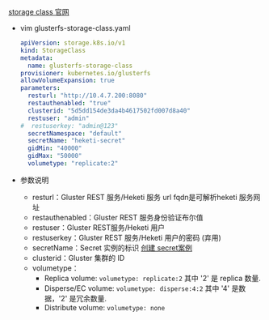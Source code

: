 [storage class 官网](https://v1-18.docs.kubernetes.io/zh/docs/concepts/storage/storage-classes/#glusterfs)
- vim glusterfs-storage-class.yaml
    ``` yaml
    apiVersion: storage.k8s.io/v1
    kind: StorageClass
    metadata:
      name: glusterfs-storage-class
    provisioner: kubernetes.io/glusterfs
    allowVolumeExpansion: true
    parameters:
      resturl: "http://10.4.7.200:8080"
      restauthenabled: "true"
      clusterid: "5d5dd154de3da4b4617502fd007d8a40"
      restuser: "admin"
    #  restuserkey: "admin@123"
      secretNamespace: "default"
      secretName: "heketi-secret"
      gidMin: "40000"
      gidMax: "50000"
      volumetype: "replicate:2"
    ```
    
- 参数说明
  - resturl：Gluster REST 服务/Heketi 服务 url  fqdn是可解析heketi 服务网址
  - restauthenabled：Gluster REST 服务身份验证布尔值
  - restuser：Gluster REST服务/Heketi 用户
  - restuserkey：Gluster REST 服务/Heketi 用户的密码 (弃用)
  - secretName：Secret 实例的标识 [创建 secret案例](https://github.com/kubernetes/examples/blob/master/staging/persistent-volume-provisioning/glusterfs/glusterfs-secret.yaml)
  - clusterid：Gluster 集群的 ID
  - volumetype：
    - Replica volume: `volumetype: replicate:2` 其中 '2' 是 replica 数量.
    - Disperse/EC volume: `volumetype: disperse:4:2` 其中 '4' 是数据，'2' 是冗余数量.
    - Distribute volume: `volumetype: none`
